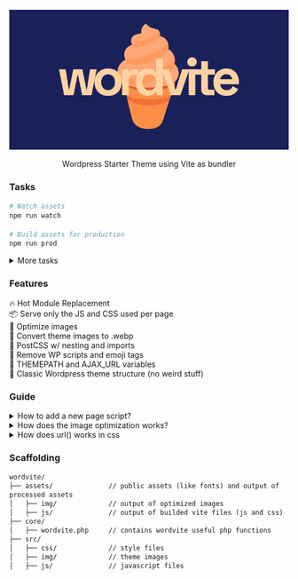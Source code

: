 
<p align="center">
  <img alt="wordvite" src="https://raw.githubusercontent.com/EnzoEmb/wordvite/master/src/img/logo.png">

<p align="center">
Wordpress Starter Theme using Vite as bundler
</p>


###  Tasks
``` bash
# Watch assets
npm run watch

# Build assets for production
npm run prod
```
<details>
  <summary>More tasks</summary>
  
``` bash
# Watch images
npm run watch:images

# Run vite serve
npm run watch:vite

# Optimize images
npm run prod:images

# Run vite build
npm run prod:vite

# Zip theme
npm run zip


```
</details>

### Features
🔥 Hot Module Replacement<br>
📦 Serve only the JS and CSS used per page<br>
📂 Optimize images<br>
🔩 Convert theme images to .webp<br>
💄 PostCSS w/ nesting and imports<br>
📑 Remove WP scripts and emoji tags<br>
🥞 THEMEPATH and AJAX_URL variables<br>
🍬 Classic Wordpress theme structure (no weird stuff)<br>

### Guide
<details>
  <summary>How to add a new page script?</summary>
  Create a .js file in src/js, then enqueue it conditionally in functions.php using the wv_load_script(JS_NAME) function
</details>
<details>
  <summary>How does the image optimization works?</summary>
  While in watching mode, every image you put into "src/img" folder gets an optimized version in "assets/img" also a WEBP version is created, you can add it in the theme by using the wv_img PHP function
</details>
<details>
  <summary>How does url() works in css</summary>
  CSS urls points to assets folder
</details>


### Scaffolding

```
wordvite/
├── assets/              // public assets (like fonts) and output of processed assets
│   ├── img/             // output of optimized images
│   ├── js/              // output of builded vite files (js and css)
├── core/ 
│   ├── wordvite.php     // contains wordvite useful php functions
├── src/    
│   ├── css/             // style files
│   ├── img/             // theme images
│   ├── js/              // javascript files
```